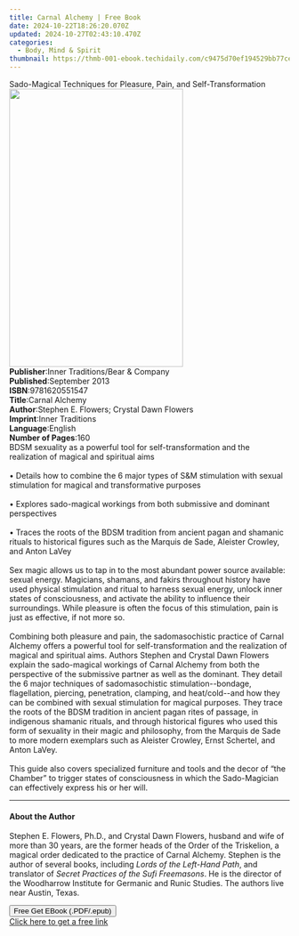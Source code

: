 ```yaml
---
title: Carnal Alchemy | Free Book
date: 2024-10-22T18:26:20.070Z
updated: 2024-10-27T02:43:10.470Z
categories:
  - Body, Mind & Spirit
thumbnail: https://thmb-001-ebook.techidaily.com/c9475d70ef194529bb77ce9c80d2281dc9c1c38e7eebe1ec141d8bf3d1a033c3.jpg
---
```

<main id="book-container">
  <div class="flex flex-col">
    <div class="book-brief flex-1 py-6 px-4 sm:p-6 md:py-10 md:px-8">
      <!-- brief-->
      <div class="book-brief-main">
        Sado-Magical Techniques for Pleasure, Pain, and Self-Transformation
      </div>
    </div>
    <div
      class="book-meta-info flex-1 grid gap-4 col-start-1 col-end-3 row-start-1 sm:mb-6 sm:grid-cols-4 lg:gap-6 lg:col-start-2 lg:row-end-6 lg:row-span-6 lg:mb-0"
    >
      <div
        class="book-meta-info-left place-content-center mt-4 p-4 text-sm leading-6 col-start-2 col-span-2 dark:text-slate-400"
      >
        <img
          class="w-full h-500 object-cover rounded-lg sm:h-255 sm:col-span-2 lg:col-span-full"
          src="https://img-001-ebook.techidaily.com/edab0215aecf18d7d8ae79c14340049d09095e7eaa81901871408a730e0e3c1b.jpg"
          alt=""
          width="312"
          height="500"
        />
      </div>
      <div
        class="book-meta-info-right mt-2 col-start-1 row-start-2 col-span-3 self-center"
      >
        <!-- meta data  -->
        <div class="flex flex-col px-4 md:px-8">
          <div class="flex-1">
            <strong>Publisher</strong>:<span class="px-2"
              >Inner Traditions/Bear &amp; Company</span
            >
          </div>
          <div class="flex-1">
            <strong>Published</strong>:<span class="px-2">September 2013</span>
          </div>
          <div class="flex-1">
            <strong>ISBN</strong>:<span class="px-2">9781620551547</span>
          </div>
          <div class="flex-1">
            <strong>Title</strong>:<span class="px-2">Carnal Alchemy</span>
          </div>
          <div class="flex-1">
            <strong>Author</strong>:<span class="px-2"
              >Stephen E. Flowers; Crystal Dawn Flowers</span
            >
          </div>
          <div class="flex-1">
            <strong>Imprint</strong>:<span class="px-2">Inner Traditions</span>
          </div>
          <div class="flex-1">
            <strong>Language</strong>:<span class="px-2">English</span>
          </div>
          <div class="flex-1">
            <strong>Number of Pages</strong>:<span class="px-2">160</span>
          </div>
        </div>
      </div>
    </div>
    <div class="book-description flex-1 py-6 px-4 sm:p-6 md:py-10 md:px-8">
      <div class="book-description-main">
        <div accordion-content="" id="description">
          BDSM sexuality as a powerful tool for self-transformation and the
          realization of magical and spiritual aims <br />
          <br />• Details how to combine the 6 major types of S&amp;M
          stimulation with sexual stimulation for magical and transformative
          purposes <br />
          <br />• Explores sado-magical workings from both submissive and
          dominant perspectives <br />
          <br />• Traces the roots of the BDSM tradition from ancient pagan and
          shamanic rituals to historical figures such as the Marquis de Sade,
          Aleister Crowley, and Anton LaVey <br />
          <br />Sex magic allows us to tap in to the most abundant power source
          available: sexual energy. Magicians, shamans, and fakirs throughout
          history have used physical stimulation and ritual to harness sexual
          energy, unlock inner states of consciousness, and activate the ability
          to influence their surroundings. While pleasure is often the focus of
          this stimulation, pain is just as effective, if not more so. <br />
          <br />Combining both pleasure and pain, the sadomasochistic practice
          of Carnal Alchemy offers a powerful tool for self-transformation and
          the realization of magical and spiritual aims. Authors Stephen and
          Crystal Dawn Flowers explain the sado-magical workings of Carnal
          Alchemy from both the perspective of the submissive partner as well as
          the dominant. They detail the 6 major techniques of sadomasochistic
          stimulation--bondage, flagellation, piercing, penetration, clamping,
          and heat/cold--and how they can be combined with sexual stimulation
          for magical purposes. They trace the roots of the BDSM tradition in
          ancient pagan rites of passage, in indigenous shamanic rituals, and
          through historical figures who used this form of sexuality in their
          magic and philosophy, from the Marquis de Sade to more modern
          exemplars such as Aleister Crowley, Ernst Schertel, and Anton LaVey.
          <br />
          <br />This guide also covers specialized furniture and tools and the
          decor of “the Chamber” to trigger states of consciousness in which the
          Sado-Magician can effectively express his or her will.
        </div>
        <div class="accordion-fader"></div>
      </div>
    </div>
    <div class="book-excerpts flex-1 py-6 px-4 sm:p-6 md:py-10 md:px-8">
      <!-- excerpts-->
      <div class="book-excerpts-main">
        <hr />
        <h4 class="placeholder placeholder-heading">
          <span>About the Author</span>
        </h4>
        <p>
          Stephen E. Flowers, Ph.D., and Crystal Dawn Flowers, husband and wife
          of more than 30 years, are the former heads of the Order of the
          Triskelion, a magical order dedicated to the practice of Carnal
          Alchemy. Stephen is the author of several books, including
          <i>Lords of the Left-Hand Path</i>, and translator of
          <i>Secret Practices of the Sufi Freemasons</i>. He is the director of
          the Woodharrow Institute for Germanic and Runic Studies. The authors
          live near Austin, Texas.
        </p>
      </div>
    </div>
    <div
      class="book-about-author flex-1 py-6 px-4 sm:p-6 md:py-10 md:px-8"
    ></div>
    <div class="book-free-get flex-1 py-6 px-4 sm:p-6 md:py-10 md:px-8">
      <button
        id="btn-free-get"
        class="bg-blue-500 hover:bg-blue-700 text-white font-bold py-2 px-4 rounded"
      >
        Free Get EBook (.PDF/.epub)
      </button>
      <div id="countdown-display" class="px-2 text-lg mt-2"></div>
      <a
        id="free-link"
        class="hidden bg-blue-500 hover:bg-blue-700 text-white font-bold py-2 px-4 rounded"
        href="https://www.ebooks.com/en-us/book/95782078/carnal-alchemy/stephen-e-flowers/"
        target="_blank"
        >Click here to get a free link</a
      >
    </div>
    <script>
      let countdownTime = 0;
      let countdownInterval = null;
      document
        .getElementById('btn-free-get')
        .addEventListener('click', startCountdown);
      function startCountdown() {
        countdownTime = new Date().getTime() + 60000 * 3;
        countdownInterval = setInterval(updateCountdown, 1000);
        document.getElementById('btn-free-get').disabled = true;
        document
          .getElementById('btn-free-get')
          .classList.add('bg-gray-500', 'cursor-not-allowed');
      }
      function updateCountdown() {
        let currentTime = new Date().getTime();
        let timeLeft = countdownTime - currentTime;
        let secondsLeft = Math.floor(timeLeft / 1000);
        document.getElementById('countdown-display').innerHTML =
          `Remaining time: ${secondsLeft} seconds.`;
        if (secondsLeft <= 0) {
          clearInterval(countdownInterval);
          document.getElementById('btn-free-get').classList.add('hidden');
          document.getElementById('free-link').classList.remove('hidden');
          document.getElementById('countdown-display').innerHTML = '';
        }
      }
    </script>
  </div>
</main>

<ins class="adsbygoogle"
      style="display:block"
      data-ad-client="ca-pub-7571918770474297"
      data-ad-slot="8358498916"
      data-ad-format="auto"
      data-full-width-responsive="true"></ins>
    